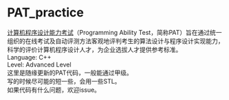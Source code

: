 # PAT_practice
 [计算机程序设计能力考试](https://www.patest.cn)（Programming Ability Test，简称PAT）旨在通过统一组织的在线考试及自动评测方法客观地评判考生的算法设计与程序设计实现能力，科学的评价计算机程序设计人才，为企业选拔人才提供参考标准。  
Language: C++  
Level: Advanced Level  
这里是随缘更新的PAT代码，一般能通过甲级。  
写的时候尽可能的短一些，会用一些STL。  
如果代码有什么问题，欢迎issue。  
